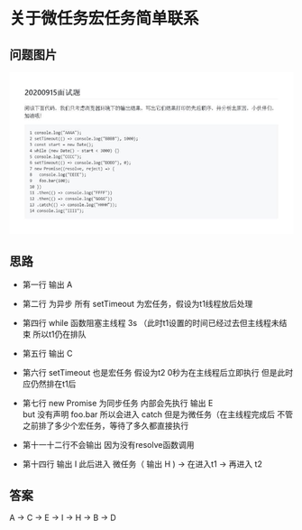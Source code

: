 # 关于微任务宏任务简单联系

## 问题图片

![问题](./images/20200915_1.jpeg)

## 思路
 
- 第一行 输出 A

- 第二行 为异步 所有 setTimeout 为宏任务，假设为t1线程放后处理

- 第四行 while 函数阻塞主线程 3s （此时t1设置的时间已经过去但主线程未结束 所以t1仍在排队

- 第五行 输出 C

- 第六行 setTimeout 也是宏任务 假设为t2 0秒为在主线程后立即执行 但是此时应仍然排在t1后

- 第七行 new Promise 为同步任务 内部会先执行 输出 E <br/> 
but 没有声明 foo.bar 所以会进入 catch 但是为微任务（在主线程完成后 不管之前排了多少个宏任务，等待了多久都直接执行

- 第十一十二行不会输出 因为没有resolve函数调用

- 第十四行 输出 I 此后进入 微任务（ 输出 H ) -> 在进入t1 -> 再进入 t2

## 答案

A -> C -> E -> I -> H -> B -> D